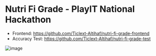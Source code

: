 # Nutri Fi Grade - PlayIT National Hackathon

- Frontend: https://github.com/Ticlext-Altihaf/nutri-fi-grade-frontend
- Accuracy Test: https://github.com/Ticlext-Altihaf/nutri-fi-grade-test

![image](https://github.com/user-attachments/assets/033388bc-7f90-4211-a4e8-dd0dd8e08677)
